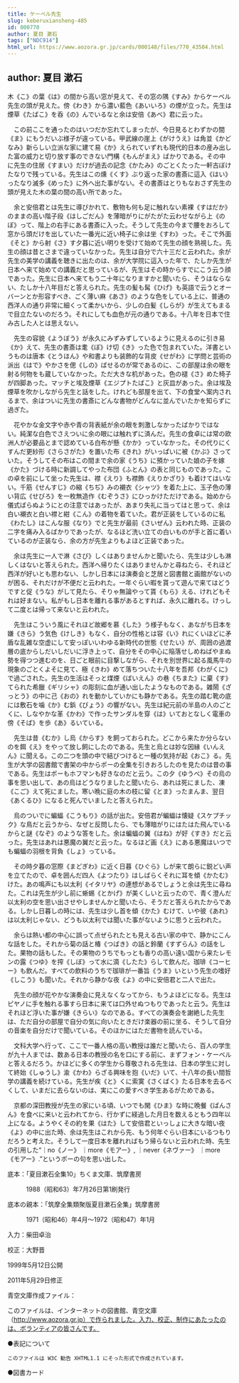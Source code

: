```yaml
---
title: ケーベル先生
slug: keberuxiansheng-485
id: 000770
author: 夏目 漱石
tags: ["NDC914"]
html_url: https://www.aozora.gr.jp/cards/000148/files/770_43504.html
---
```


## author: 夏目 漱石

木《こ》の葉《は》の間から高い窓が見えて、その窓の隅《すみ》からケーベル先生の頭が見えた。傍《わき》から濃い藍色《あいいろ》の煙が立った。先生は煙草《たばこ》を呑《の》んでいるなと余は安倍《あべ》君に云った。

　この前ここを通ったのはいつだか忘れてしまったが、今日見るとわずかの間《ま》にもうだいぶ様子が違っている。甲武線の崖上《がけうえ》は角並《かどなみ》新らしい立派な家に建て易《か》えられていずれも現代的日本の産み出した富の威力と切り放す事のできない門構《もんがまえ》ばかりである。その中に先生の住居《すまい》だけが過去の記念《かたみ》のごとくたった一軒古ぼけたなりで残っている。先生はこの燻《くす》ぶり返った家の書斎に這入《はい》ったなり滅多《めった》に外へ出た事がない。その書斎はとりもなおさず先生の頭が見えた木の葉の間の高い所であった。

　余と安倍君とは先生に導びかれて、敷物も何も足に触れない素裸《すはだか》のままの高い階子段《はしごだん》を薄暗がりにがたがた云わせながら上《のぼ》って、階上の右手にある書斎に入った。そうして先生の今まで腰をおろして窓から頭だけを出していた一番光に近い椅子に余は坐《すわ》った。そこで外面《そと》から射《さ》す夕暮に近い明りを受けて始めて先生の顔を熟視した。先生の顔は昔とさまで違っていなかった。先生は自分で六十三だと云われた。余が先生の美学の講義を聴きに出たのは、余が大学院に這入った年で、たしか先生が日本へ来て始めての講義だと思っているが、先生はその時からすでにこう云う顔であった。先生に日本へ来てもう二十年になりますかと聞いたら、そうはならない、たしか十八年目だと答えられた。先生の髪も髯《ひげ》も英語で云うとオーバーンとか形容すべき、ごく薄い麻《あさ》のような色をしている上に、普通の西洋人の通り非常に細くって柔かいから、少しの白髪《しらが》が生えてもまるで目立たないのだろう。それにしても血色が元の通りである。十八年を日本で住み古した人とは思えない。

　先生の容貌《ようぼう》が永久にみずみずしているように見えるのに引き易《か》えて、先生の書斎は耄《ぼ》け切《き》った色で包まれていた。洋書というものは唐本《とうほん》や和書よりも装飾的な背皮《せがわ》に学問と芸術の派出《はで》やかさを偲《しの》ばせるのが常であるのに、この部屋は余の眼を射る何物をも蔵していなかった。ただ大きな机があった。色の褪《さ》めた椅子が四脚あった。マッチと埃及煙草《エジプトたばこ》と灰皿があった。余は埃及煙草を吹かしながら先生と話をした。けれども部屋を出て、下の食堂へ案内されるまで、余はついに先生の書斎にどんな書物がどんなに並んでいたかを知らずに過ぎた。

　花やかな金文字や赤や青の背表紙が余の眼を刺激しなかったばかりではない。純潔な白色でさえついに余の眼には触れずに済んだ。先生の食卓には常の欧洲人が必要品とまで認めている白布が懸《かか》っていなかった。その代りにくすんだ更紗形《さらさがた》を置いた布《きれ》がいっぱいに被《かぶ》さっていた。そうしてその布はこの間まで余の家《うち》に預かっていた娘の子を嫁《かた》づける時に新調してやった布団《ふとん》の表と同じものであった。この卓を前にして坐った先生は、襟《えり》も襟飾《えりかざり》も着けてはいない。千筋《せんすじ》の縮《ちぢ》みの襯衣《シャツ》を着た上に、玉子色の薄い背広《せびろ》を一枚無造作《むぞうさ》にひっかけただけである。始めから儀式ばらぬようにとの注意ではあったが、あまり失礼に当ってはと思って、余は白い襯衣と白い襟と紺《こん》の着物を着ていた。君が正装をしているのに私《わたし》はこんな服《なり》でと先生が最前《さいぜん》云われた時、正装の二字を痛み入るばかりであったが、なるほど洗い立ての白いものが手と首に着いているのが正装なら、余の方が先生よりもよほど正装であった。

　余は先生に一人で淋《さび》しくはありませんかと聞いたら、先生は少しも淋しくはないと答えられた。西洋へ帰りたくはありませんかと尋ねたら、それほど西洋が好いとも思わない、しかし日本には演奏会と芝居と図書館と画館がないのが困る、それだけが不便だと云われた。一年ぐらい暇を貰って遊んで来てはどうですと促《うな》がして見たら、そりゃ無論やって貰《もら》える、けれどもそれは好まない。私がもし日本を離れる事があるとすれば、永久に離れる。けっして二度とは帰って来ないと云われた。

　先生はこういう風にそれほど故郷を慕《した》う様子もなく、あながち日本を嫌《きら》う気色《けしき》もなく、自分の性格とは容《い》れにくいほどに矛盾な乱雑な空虚にして安っぽいいわゆる新時代の世態《せたい》が、周囲の過渡層の底からしだいしだいに浮き上って、自分をその中心に陥落せしめねばやまぬ勢を得つつ進むのを、日ごと眼前に目撃しながら、それを別世界に起る風馬牛の現象のごとくよそに見て、極《きわ》めて落ちついた十八年を吾邦《わがくに》で過ごされた。先生の生活はそっと煤煙《ばいえん》の巷《ちまた》に棄《す》てられた希臘《ギリシャ》の彫刻に血が通い出したようなものである。雑鬧《ざっとう》の中に己《おの》れを動かしていかにも静かである。先生の踏む靴の底には敷石を噛《か》む鋲《びょう》の響がない。先生は紀元前の半島の人のごとくに、しなやかな革《かわ》で作ったサンダルを穿《は》いておとなしく電車の傍《そば》を歩《あ》るいている。

　先生は昔《むか》し烏《からす》を飼っておられた。どこから来たか分らないのを餌《え》をやって放し飼にしたのである。先生と烏とは妙な因縁《いんえん》に聞える。この二つを頭の中で結びつけると一種の気持が起《おこ》る。先生が大学の図書館で書架の中からポーの全集を引きおろしたのを見たのは昔の事である。先生はポーもホフマンも好きなのだと云う。この夕《ゆうべ》その烏の事を思い出して、あの烏はどうなりましたと聞いたら、あれは死にました、凍《こご》えて死にました。寒い晩に庭の木の枝に留《とま》ったまんま、翌日《あくるひ》になると死んでいましたと答えられた。

　烏のついでに蝙蝠《こうもり》の話が出た。安倍君が蝙蝠は懐疑《スケプチック》な鳥だと云うから、なぜと反問したら、でも薄暗がりにはたはた飛んでいるからと謎《なぞ》のような答をした。余は蝙蝠の翼《はね》が好《すき》だと云った。先生はあれは悪魔の翼だと云った。なるほど画《え》にある悪魔はいつでも蝙蝠の羽根を背負《しょ》っている。

　その時夕暮の窓際《まどぎわ》に近く日暮《ひぐら》しが来て朗らに鋭どい声を立てたので、卓を囲んだ四人《よつたり》はしばらくそれに耳を傾《かたむ》けた。あの鳴声にも以太利《イタリヤ》の連想があるでしょうと余は先生に尋ねた。これは先生が少し前に蜥蜴《とかげ》が美くしいと云ったので、青く澄んだ以太利の空を思い出させやしませんかと聞いたら、そうだと答えられたからである。しかし日暮しの時には、先生は少し首を傾《かた》むけて、いや彼《あれ》は以太利じゃない、どうも以太利では聞いた事がないように思うと云われた。

　余らは熱い都の中心に誤って点ぜられたとも見える古い家の中で、静かにこんな話をした。それから菊の話と椿《つばき》の話と鈴蘭《すずらん》の話をした。果物の話もした。その果物のうちでもっとも香りの高い遠い国から来たレモンの露《つゆ》を搾《しぼ》って水に滴《したた》らして飲んだ。珈琲《コーヒー》も飲んだ。すべての飲料のうちで珈琲が一番旨《うま》いという先生の嗜好《しこう》も聞いた。それから静かな夜《よ》の中に安倍君と二人で出た。

　先生の顔が花やかな演奏会に見えなくなってから、もうよほどになる。先生はピヤノに手を触れる事すら日本に来ては口外せぬつもりであったと云う。先生はそれほど浮いた事が嫌《きらい》なのである。すべての演奏会を謝絶した先生は、ただ自分の部屋で自分の気に向いたときだけ楽器の前に坐る、そうして自分の音楽を自分だけで聞いている。そのほかにはただ書物を読んでいる。

　文科大学へ行って、ここで一番人格の高い教授は誰だと聞いたら、百人の学生が九十人までは、数ある日本の教授の名を口にする前に、まずフォン・ケーベルと答えるだろう。かほどに多くの学生から尊敬される先生は、日本の学生に対して終始《しゅうし》渝《かわ》らざる興味を抱《いだ》いて、十八年の長い間哲学の講義を続けている。先生が疾《と》くに索寞《さくばく》たる日本を去るべくして、いまだに去らないのは、実にこの愛すべき学生あるがためである。

　京都の深田教授が先生の家にいる頃、いつでも閑《ひま》な時に晩餐《ばんさん》を食べに来いと云われてから、行かずに経過した月日を数えるともう四年以上になる。ようやくその約を果《はた》して安倍君といっしょに大きな暗い夜《よ》の中に出た時、余は先生はこれから先、もう何年ぐらい日本にいるつもりだろうと考えた。そうして一度日本を離れればもう帰らないと云われた時、先生の引用した“｜no《ノー》 ｜more《モアー》, ｜never《ネヴァー》 ｜more《モアー》.”というポーの句を思い出した。













底本：「夏目漱石全集10」ちくま文庫、筑摩書房

　　　1988（昭和63）年7月26日第1刷発行

底本の親本：「筑摩全集類聚版夏目漱石全集」筑摩書房

　　　1971（昭和46）年4月～1972（昭和47）年1月

入力：柴田卓治

校正：大野晋

1999年5月12日公開

2011年5月29日修正

青空文庫作成ファイル：

このファイルは、インターネットの図書館、青空文庫（http://www.aozora.gr.jp）で作られました。入力、校正、制作にあたったのは、ボランティアの皆さんです。











●表記について


	このファイルは W3C 勧告 XHTML1.1 にそった形式で作成されています。







●図書カード